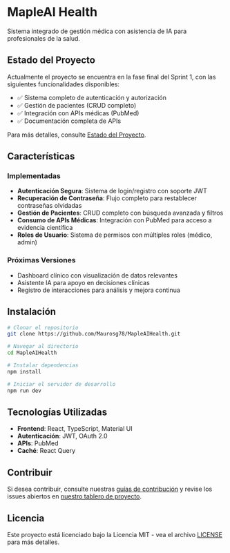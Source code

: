 # MapleAI Health

Sistema integrado de gestión médica con asistencia de IA para profesionales de la salud.

## Estado del Proyecto

Actualmente el proyecto se encuentra en la fase final del Sprint 1, con las siguientes funcionalidades disponibles:

- ✅ Sistema completo de autenticación y autorización
- ✅ Gestión de pacientes (CRUD completo)
- ✅ Integración con APIs médicas (PubMed)
- ✅ Documentación completa de APIs

Para más detalles, consulte [Estado del Proyecto](.github/STATUS.md).

## Características

### Implementadas

- **Autenticación Segura**: Sistema de login/registro con soporte JWT
- **Recuperación de Contraseña**: Flujo completo para restablecer contraseñas olvidadas
- **Gestión de Pacientes**: CRUD completo con búsqueda avanzada y filtros
- **Consumo de APIs Médicas**: Integración con PubMed para acceso a evidencia científica
- **Roles de Usuario**: Sistema de permisos con múltiples roles (médico, admin)

### Próximas Versiones

- Dashboard clínico con visualización de datos relevantes
- Asistente IA para apoyo en decisiones clínicas
- Registro de interacciones para análisis y mejora continua

## Instalación

```bash
# Clonar el repositorio
git clone https://github.com/Maurosg78/MapleAIHealth.git

# Navegar al directorio
cd MapleAIHealth

# Instalar dependencias
npm install

# Iniciar el servidor de desarrollo
npm run dev
```

## Tecnologías Utilizadas

- **Frontend**: React, TypeScript, Material UI
- **Autenticación**: JWT, OAuth 2.0
- **APIs**: PubMed
- **Caché**: React Query

## Contribuir

Si desea contribuir, consulte nuestras [guías de contribución](CONTRIBUTING.md) y revise los issues abiertos en [nuestro tablero de proyecto](https://github.com/users/Maurosg78/projects/2).

## Licencia

Este proyecto está licenciado bajo la Licencia MIT - vea el archivo [LICENSE](LICENSE) para más detalles.
